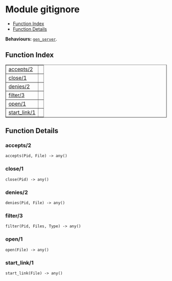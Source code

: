 

# Module gitignore #
* [Function Index](#index)
* [Function Details](#functions)

__Behaviours:__ [`gen_server`](gen_server.md).

<a name="index"></a>

## Function Index ##


<table width="100%" border="1" cellspacing="0" cellpadding="2" summary="function index"><tr><td valign="top"><a href="#accepts-2">accepts/2</a></td><td></td></tr><tr><td valign="top"><a href="#close-1">close/1</a></td><td></td></tr><tr><td valign="top"><a href="#denies-2">denies/2</a></td><td></td></tr><tr><td valign="top"><a href="#filter-3">filter/3</a></td><td></td></tr><tr><td valign="top"><a href="#open-1">open/1</a></td><td></td></tr><tr><td valign="top"><a href="#start_link-1">start_link/1</a></td><td></td></tr></table>


<a name="functions"></a>

## Function Details ##

<a name="accepts-2"></a>

### accepts/2 ###

`accepts(Pid, File) -> any()`

<a name="close-1"></a>

### close/1 ###

`close(Pid) -> any()`

<a name="denies-2"></a>

### denies/2 ###

`denies(Pid, File) -> any()`

<a name="filter-3"></a>

### filter/3 ###

`filter(Pid, Files, Type) -> any()`

<a name="open-1"></a>

### open/1 ###

`open(File) -> any()`

<a name="start_link-1"></a>

### start_link/1 ###

`start_link(File) -> any()`

